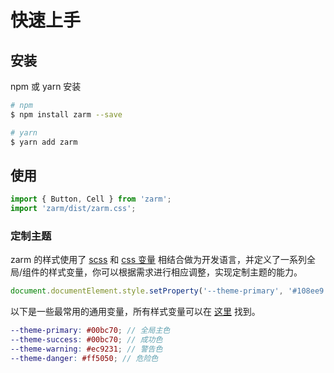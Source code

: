 # 快速上手

## 安装

npm 或 yarn 安装

```bash
# npm
$ npm install zarm --save

# yarn
$ yarn add zarm
```

## 使用

```js
import { Button, Cell } from 'zarm';
import 'zarm/dist/zarm.css';
```

### 定制主题

zarm 的样式使用了 [scss](https://sass-lang.com) 和 [css 变量](https://www.w3.org/Style/CSS/) 相结合做为开发语言，并定义了一系列全局/组件的样式变量，你可以根据需求进行相应调整，实现定制主题的能力。

```js
document.documentElement.style.setProperty('--theme-primary', '#108ee9');
```

以下是一些最常用的通用变量，所有样式变量可以在 [这里](https://github.com/ZhongAnTech/zarm/blob/master/components/style/themes/default.scss) 找到。

```scss
--theme-primary: #00bc70; // 全局主色
--theme-success: #00bc70; // 成功色
--theme-warning: #ec9231; // 警告色
--theme-danger: #ff5050; // 危险色
```
